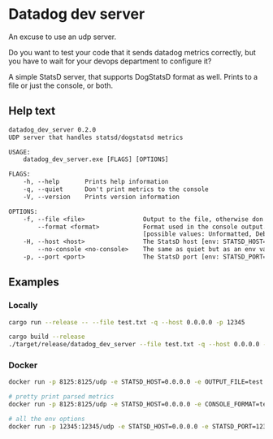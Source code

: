 # Datadog dev server

An excuse to use an udp server.

Do you want to test your code that it sends datadog metrics correctly, but you have to wait for your devops department to configure it?

A simple StatsD server, that supports DogStatsD format as well.
Prints to a file or just the console, or both.

## Help text

```txt
datadog_dev_server 0.2.0
UDP server that handles statsd/dogstatsd metrics

USAGE:
    datadog_dev_server.exe [FLAGS] [OPTIONS]

FLAGS:
    -h, --help       Prints help information
    -q, --quiet      Don't print metrics to the console
    -V, --version    Prints version information

OPTIONS:
    -f, --file <file>                Output to the file, otherwise don't output to any file [env: OUTPUT_FILE=]
        --format <format>            Format used in the console output. [env: CONSOLE_FORMAT=]  [default: unformatted]
                                     [possible values: Unformatted, Debug, Text, ]
    -H, --host <host>                The StatsD host [env: STATSD_HOST=]  [default: 127.0.0.1]
        --no-console <no-console>    The same as quiet but as an env var [env: NO_STDOUT=]
    -p, --port <port>                The StatsD port [env: STATSD_PORT=]  [default: 8125]
```

## Examples

### Locally

```sh
cargo run --release -- --file test.txt -q --host 0.0.0.0 -p 12345
```

```sh
cargo build --release
./target/release/datadog_dev_server --file test.txt -q --host 0.0.0.0 -p 12345
```

### Docker

```sh
docker run -p 8125:8125/udp -e STATSD_HOST=0.0.0.0 -e OUTPUT_FILE=test.txt thomas9911/datadog_dev_server

# pretty print parsed metrics
docker run -p 8125:8125/udp -e STATSD_HOST=0.0.0.0 -e CONSOLE_FORMAT=text

# all the env options
docker run -p 12345:12345/udp -e STATSD_HOST=0.0.0.0 -e STATSD_PORT=12345 -e OUTPUT_FILE=test.txt -e NO_STDOUT=1 -e CONSOLE_FORMAT=text thomas9911/datadog_dev_server
```
